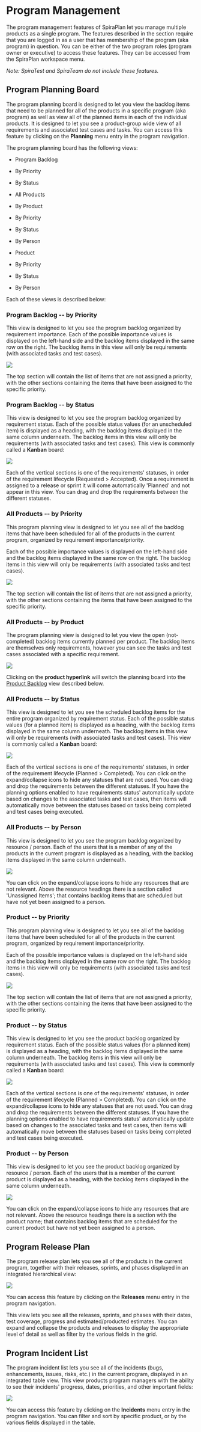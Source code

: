 # Program Management

The program management features of SpiraPlan let you manage multiple
products as a single program. The features described in the section
require that you are logged in as a user that has membership of the
program (aka program) in question. You can be either of the two program
roles (program owner or executive) to access these features. They can be
accessed from the SpiraPlan workspace menu.

*Note: SpiraTest and SpiraTeam do not include these features.*

## Program Planning Board

The program planning board is designed to let you view the backlog items
that need to be planned for all of the products in a specific program
(aka program) as well as view all of the planned items in each of the
individual products. It is designed to let you see a product-group wide
view of all requirements and associated test cases and tasks. You can
access this feature by clicking on the **Planning** menu entry in the
program navigation.

The program planning board has the following views:

-   Program Backlog

-   By Priority

-   By Status

-   All Products

-   By Product

-   By Priority

-   By Status

-   By Person

-   Product

-   By Priority

-   By Status

-   By Person

Each of these views is described below:

### Program Backlog -- by Priority

This view is designed to let you see the program backlog organized by
requirement importance. Each of the possible importance values is
displayed on the left-hand side and the backlog items displayed in the
same row on the right. The backlog items in this view will only be
requirements (with associated tasks and test cases).

![](img/Program_Management_446.png)




The top section will contain the list of items that are not assigned a
priority, with the other sections containing the items that have been
assigned to the specific priority.

### Program Backlog -- by Status

This view is designed to let you see the program backlog organized by
requirement status. Each of the possible status values (for an
unscheduled item) is displayed as a heading, with the backlog items
displayed in the same column underneath. The backlog items in this view
will only be requirements (with associated tasks and test cases). This
view is commonly called a **Kanban** board:

![](img/Program_Management_447.png)




Each of the vertical sections is one of the requirements' statuses, in
order of the requirement lifecycle (Requested \> Accepted). Once a
requirement is assigned to a release or sprint it will come
automatically 'Planned' and not appear in this view. You can drag and
drop the requirements between the different statuses.

### All Products -- by Priority

This program planning view is designed to let you see all of the backlog
items that have been scheduled for all of the products in the current
program, organized by requirement importance/priority.

Each of the possible importance values is displayed on the left-hand
side and the backlog items displayed in the same row on the right. The
backlog items in this view will only be requirements (with associated
tasks and test cases).

![](img/Program_Management_446.png)




The top section will contain the list of items that are not assigned a
priority, with the other sections containing the items that have been
assigned to the specific priority.

### All Products -- by Product

The program planning view is designed to let you view the open
(not-completed) backlog items currently planned per product. The backlog
items are themselves only requirements, however you can see the tasks
and test cases associated with a specific requirement.

![](img/Program_Management_448.png)




Clicking on the **product hyperlink** will switch the planning board
into the [Product Backlog](#product-by-priority) view described below.

### All Products -- by Status

This view is designed to let you see the scheduled backlog items for the
entire program organized by requirement status. Each of the possible
status values (for a planned item) is displayed as a heading, with the
backlog items displayed in the same column underneath. The backlog items
in this view will only be requirements (with associated tasks and test
cases). This view is commonly called a **Kanban** board:

![](img/Program_Management_449.png)




Each of the vertical sections is one of the requirements' statuses, in
order of the requirement lifecycle (Planned \> Completed). You can click
on the expand/collapse icons to hide any statuses that are not used. You
can drag and drop the requirements between the different statuses. If
you have the planning options enabled to have requirements status'
automatically update based on changes to the associated tasks and test
cases, then items will automatically move between the statuses based on
tasks being completed and test cases being executed.

### All Products -- by Person

This view is designed to let you see the program backlog organized by
resource / person. Each of the users that is a member of any of the
products in the current program is displayed as a heading, with the
backlog items displayed in the same column underneath.

![](img/Program_Management_450.png)




You can click on the expand/collapse icons to hide any resources that
are not relevant. Above the resource headings there is a section called
'Unassigned Items'; that contains backlog items that are scheduled but
have not yet been assigned to a person.

### Product -- by Priority

This program planning view is designed to let you see all of the backlog
items that have been scheduled for all of the products in the current
program, organized by requirement importance/priority.

Each of the possible importance values is displayed on the left-hand
side and the backlog items displayed in the same row on the right. The
backlog items in this view will only be requirements (with associated
tasks and test cases).

![](img/Program_Management_451.png)




The top section will contain the list of items that are not assigned a
priority, with the other sections containing the items that have been
assigned to the specific priority.

### Product -- by Status

This view is designed to let you see the product backlog organized by
requirement status. Each of the possible status values (for a planned
item) is displayed as a heading, with the backlog items displayed in the
same column underneath. The backlog items in this view will only be
requirements (with associated tasks and test cases). This view is
commonly called a **Kanban** board:

![](img/Program_Management_452.png)


Each of the vertical sections is one of the requirements' statuses, in
order of the requirement lifecycle (Planned \> Completed). You can click
on the expand/collapse icons to hide any statuses that are not used. You
can drag and drop the requirements between the different statuses. If
you have the planning options enabled to have requirements status'
automatically update based on changes to the associated tasks and test
cases, then items will automatically move between the statuses based on
tasks being completed and test cases being executed.

### Product -- by Person

This view is designed to let you see the product backlog organized by
resource / person. Each of the users that is a member of the current
product is displayed as a heading, with the backlog items displayed in
the same column underneath.

![](img/Program_Management_453.png)




You can click on the expand/collapse icons to hide any resources that
are not relevant. Above the resource headings there is a section with
the product name; that contains backlog items that are scheduled for the
current product but have not yet been assigned to a person.

## Program Release Plan

The program release plan lets you see all of the products in the current
program, together with their releases, sprints, and phases displayed in
an integrated hierarchical view:

![](img/Program_Management_454.png)




You can access this feature by clicking on the **Releases** menu entry
in the program navigation.

This view lets you see all the releases, sprints, and phases with their
dates, test coverage, progress and estimated/producted estimates. You
can expand and collapse the products and releases to display the
appropriate level of detail as well as filter by the various fields in
the grid.

## Program Incident List

The program incident list lets you see all of the incidents (bugs,
enhancements, issues, risks, etc.) in the current program, displayed in
an integrated table view. This view products program managers with the
ability to see their incidents' progress, dates, priorities, and other
important fields:

![](img/Program_Management_455.png)




You can access this feature by clicking on the **Incidents** menu entry
in the program navigation. You can filter and sort by specific product,
or by the various fields displayed in the table.

